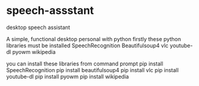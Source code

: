 # speech-assstant
desktop speech assistant

A simple, functional desktop personal  with python
firstly these python libraries must be installed
SpeechRecognition
Beautifulsoup4
vlc
youtube-dl
pyowm
wikipedia

you can install these libraries from command prompt
pip install SpeechRecognition
pip install beautifulsoup4
pip install vlc
pip install youtube-dl
pip install pyowm
pip install wikipedia
